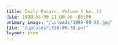 ```yaml
---
title: Daily Record, Volume 2 No. 18
date: 1898-08-30 11:00:00 -05:00
primary_image: "/uploads/1898-08-30.jpg"
file: "/uploads/1898-08-30.pdf"
layout: item
---
```

